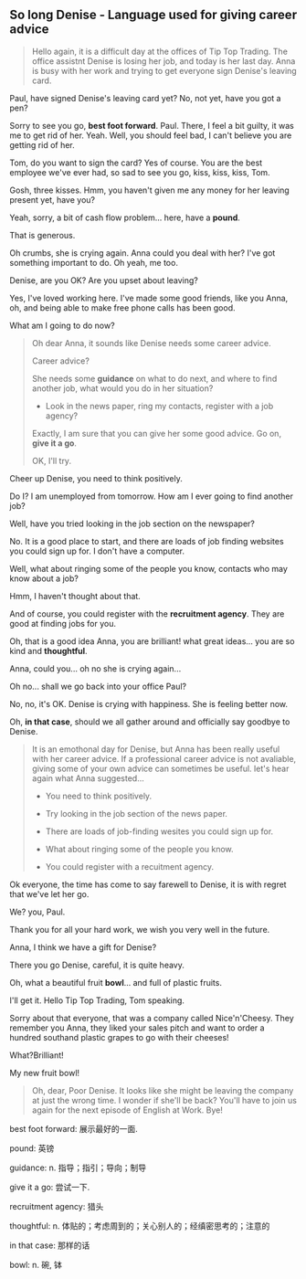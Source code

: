 ## So long Denise - Language used for giving career advice

> Hello again, it is a difficult day at the offices of Tip Top Trading. The office assistnt Denise is losing her job, and today is her last day. Anna is busy with her work and trying to get everyone sign Denise's leaving card.

Paul, have signed Denise's leaving card yet? No, not yet, have you got a pen?

Sorry to see you go, **best foot forward**. Paul. There, I feel a bit guilty, it was me to get rid of her. Yeah. Well, you should feel bad, I can't believe you are getting rid of her. 

Tom, do you want to sign the card? Yes of course. You are the best employee we've ever had, so sad to see you go, kiss, kiss, kiss, Tom. 

Gosh, three kisses. Hmm, you haven't given me any money for her leaving present yet, have you? 

Yeah, sorry, a bit of cash flow problem... here, have a **pound**. 

That is generous.

Oh crumbs, she is crying again. Anna could you deal with her? I've got something important to do. Oh yeah, me too.

Denise, are you OK? Are you upset about leaving?

Yes, I've loved working here. I've made some good friends, like you Anna, oh, and being able to make free phone calls has been good. 

What am I going to do now?

> Oh dear Anna, it sounds like Denise needs some career advice. 
> 
> Career advice?
> 
> She needs some **guidance** on what to do next, and where to find another job, what would you do in her situation?
> 
> * Look in the news paper, ring my contacts, register with a job agency?
> 
> Exactly, I am sure that you can give her some good advice. Go on, **give it a go**.
> 
> OK, I'll try.

Cheer up Denise, you need to think positively. 

Do I? I am unemployed from tomorrow. How am I ever going to find another job? 

Well, have you tried looking in the job section on the newspaper?

No. It is a good place to start, and there are loads of job finding websites you could sign up for. I don't have a computer. 

Well, what about ringing some of the people you know, contacts who may know about a job?

Hmm, I haven't thought about that.

And of course, you could register with the **recruitment agency**. They are good at finding jobs for you. 

Oh, that is a good idea Anna, you are brilliant! what great ideas... you are so kind and **thoughtful**.

Anna, could you... oh no she is crying again...

Oh no... shall we go back into your office Paul? 

No, no, it's OK. Denise is crying with happiness. She is feeling better now.

Oh, **in that case**, should we all gather around and officially say goodbye to Denise. 

> It is an emothonal day for Denise, but Anna has been really useful with her career advice. If a professional career advice is not avaliable, giving some of your own advice can sometimes be useful. let's hear again what Anna suggested...
> 
> * You need to think positively.
> 
> * Try looking in the job section of the news paper.
> 
> * There are loads of job-finding wesites you could sign up for.
> 
> * What about ringing some of the people you know.
> 
> * You could register with a recuitment agency.

Ok everyone, the time has come to say farewell to Denise, it is with regret that we've let her go. 

We? you, Paul. 

Thank you for all your hard work, we wish you very well in the future.

Anna, I think we have a gift for Denise? 

There you go Denise, careful, it is quite heavy. 

Oh, what a beautiful fruit **bowl**... and full of plastic fruits.

I'll get it. Hello Tip Top Trading, Tom speaking. 

Sorry about that everyone, that was a company called Nice'n'Cheesy. They remember you Anna, they liked your sales pitch and want to order a hundred southand plastic grapes to go with their cheeses!

What?Brilliant!

My new fruit bowl!

> Oh, dear, Poor Denise. It looks like she might be leaving the company at just the wrong time. I wonder if she'll be back? You'll have to join us again for the next episode of English at Work. Bye!

best foot forward: 展示最好的一面.

pound: 英镑

guidance: n. 指导；指引；导向；制导

give it a go: 尝试一下.

recruitment agency: 猎头

thoughtful: n. 体贴的；考虑周到的；关心别人的；经缜密思考的；注意的

in that case: 那样的话

bowl: n. 碗, 钵


